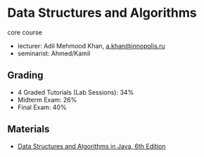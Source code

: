 # Data Structures and Algorithms

core course

* lecturer: Adil Mehmood Khan, a.khan@innopolis.ru
* seminarist: Ahmed/Kamil

## Grading

* 4 Graded Tutorials (Lab Sessions): 34%
* Midterm Exam: 26%
* Final Exam: 40%

## Materials

* [Data Structures and Algorithms in Java, 6th Edition](http://www.topitbooks.com/data-structures-algorithms-java-6th-edition-4460.html)



